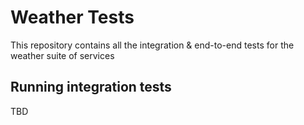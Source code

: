 # Weather Tests
This repository contains all the integration & end-to-end tests for the weather suite of services

## Running integration tests
TBD